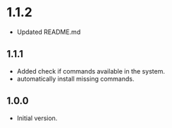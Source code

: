 # 1.1.2
- Updated README.md

## 1.1.1
- Added check if commands available in the system.
- automatically install missing commands.

## 1.0.0

- Initial version.
